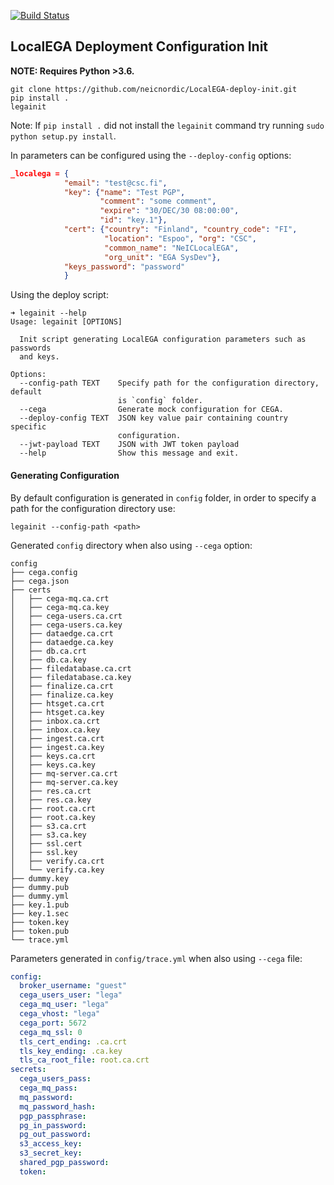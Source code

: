 [![Build Status](https://travis-ci.org/neicnordic/LocalEGA-deploy-init.svg?branch=master)](https://travis-ci.org/neicnordic/LocalEGA-deploy-init)

## LocalEGA Deployment Configuration Init

**NOTE: Requires Python >3.6.**
```
git clone https://github.com/neicnordic/LocalEGA-deploy-init.git
pip install .
legainit
```

Note: If `pip install .` did not install the `legainit` command try running `sudo python setup.py install`.

In parameters can be configured using the `--deploy-config` options:
```json
_localega = {
            "email": "test@csc.fi",
            "key": {"name": "Test PGP",
                    "comment": "some comment",
                    "expire": "30/DEC/30 08:00:00",
                    "id": "key.1"},
            "cert": {"country": "Finland", "country_code": "FI",
                     "location": "Espoo", "org": "CSC",
                     "common_name": "NeICLocalEGA",
                     "org_unit": "EGA SysDev"},
            "keys_password": "password"
            }
```

Using the deploy script:
```
➜ legainit --help
Usage: legainit [OPTIONS]

  Init script generating LocalEGA configuration parameters such as passwords
  and keys.

Options:
  --config-path TEXT    Specify path for the configuration directory, default
                        is `config` folder.
  --cega                Generate mock configuration for CEGA.
  --deploy-config TEXT  JSON key value pair containing country specific
                        configuration.
  --jwt-payload TEXT    JSON with JWT token payload
  --help                Show this message and exit.

```

#### Generating Configuration

By default configuration is generated in `config` folder, in order to specify a path for the configuration directory use:
```
legainit --config-path <path>
```
Generated `config` directory when also using `--cega` option:
```
config
├── cega.config
├── cega.json
├── certs
│   ├── cega-mq.ca.crt
│   ├── cega-mq.ca.key
│   ├── cega-users.ca.crt
│   ├── cega-users.ca.key
│   ├── dataedge.ca.crt
│   ├── dataedge.ca.key
│   ├── db.ca.crt
│   ├── db.ca.key
│   ├── filedatabase.ca.crt
│   ├── filedatabase.ca.key
│   ├── finalize.ca.crt
│   ├── finalize.ca.key
│   ├── htsget.ca.crt
│   ├── htsget.ca.key
│   ├── inbox.ca.crt
│   ├── inbox.ca.key
│   ├── ingest.ca.crt
│   ├── ingest.ca.key
│   ├── keys.ca.crt
│   ├── keys.ca.key
│   ├── mq-server.ca.crt
│   ├── mq-server.ca.key
│   ├── res.ca.crt
│   ├── res.ca.key
│   ├── root.ca.crt
│   ├── root.ca.key
│   ├── s3.ca.crt
│   ├── s3.ca.key
│   ├── ssl.cert
│   ├── ssl.key
│   ├── verify.ca.crt
│   └── verify.ca.key
├── dummy.key
├── dummy.pub
├── dummy.yml
├── key.1.pub
├── key.1.sec
├── token.key
├── token.pub
└── trace.yml

```

Parameters generated in `config/trace.yml` when also using `--cega` file:
```yaml
config:
  broker_username: "guest"
  cega_users_user: "lega"
  cega_mq_user: "lega"
  cega_vhost: "lega"
  cega_port: 5672
  cega_mq_ssl: 0
  tls_cert_ending: .ca.crt
  tls_key_ending: .ca.key
  tls_ca_root_file: root.ca.crt
secrets:
  cega_users_pass:
  cega_mq_pass:
  mq_password:
  mq_password_hash:
  pgp_passphrase:
  pg_in_password:
  pg_out_password:
  s3_access_key:
  s3_secret_key:
  shared_pgp_password:
  token:
```
